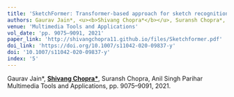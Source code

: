 ```yaml
---
title: 'SketchFormer: Transformer-based approach for sketch recognition using vector images'
authors: Gaurav Jain*, <u><b>Shivang Chopra*</b></u>, Suransh Chopra*, Anil Singh Parihar
venue: 'Multimedia Tools and Applications'
vol_date: 'pp. 9075–9091, 2021'
paper_link: 'http://shivangchopra11.github.io/files/Sketchformer.pdf'
doi_link: 'https://doi.org/10.1007/s11042-020-09837-y'
doi: '10.1007/s11042-020-09837-y'
index: '5'
---
```

Gaurav Jain*, <u><b>Shivang Chopra*</b></u>, Suransh Chopra, Anil Singh Parihar
Multimedia Tools and Applications, pp. 9075–9091, 2021.

